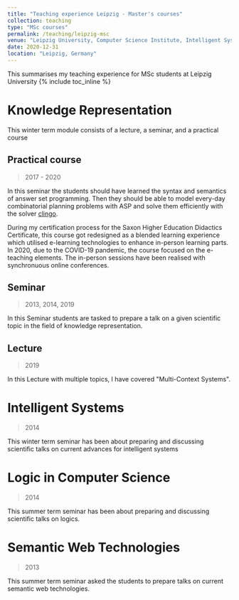 ```yaml
---
title: "Teaching experience Leipzig - Master's courses"
collection: teaching
type: "MSc courses"
permalink: /teaching/leipzig-msc
venue: "Leipzig University, Computer Science Institute, Intelligent Systems Group"
date: 2020-12-31
location: "Leipzig, Germany"
---
```


This summarises my teaching experience for MSc students at Leipzig University
{% include toc_inline %}



Knowledge Representation
======
This winter term module consists of a lecture, a seminar, and a practical course

## Practical course
> 2017 - 2020

In this seminar the students should have learned the syntax and semantics of answer set programming.
Then they should be able to model every-day combinatorial planning problems with ASP and solve them efficiently with the solver [clingo](https://potassco.org/clingo/).

During my certification process for the Saxon Higher Education Didactics Certificate, this course got redesigned as a blended learning experience which utilised e-learning technologies to enhance in-person learning parts.
In 2020, due to the COVID-19 pandemic, the course focused on the e-teaching elements. The in-person sessions have been realised with synchronuous online conferences. 

## Seminar 
> 2013, 2014, 2019

In this Seminar students are tasked to prepare a talk on a given scientific topic in the field of knowledge representation.

## Lecture
> 2019

In this Lecture with multiple topics, I have covered "Multi-Context Systems".


Intelligent Systems
======
> 2014

This winter term seminar has been about preparing and discussing scientific talks on current advances for intelligent systems

Logic in Computer Science
======
> 2014

This summer term seminar has been about preparing and discussing scientific talks on logics.

# Semantic Web Technologies
> 2013

This summer term seminar asked the students to prepare talks on current semantic web technologies.
